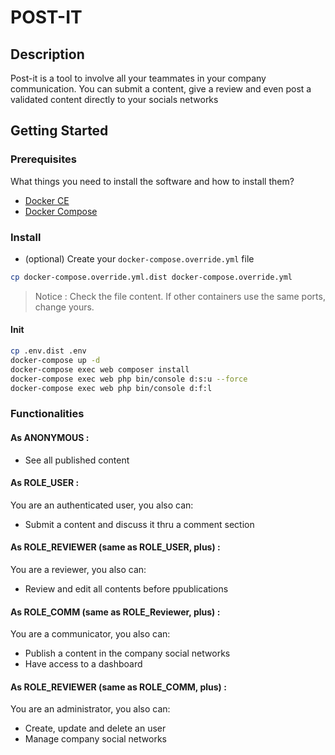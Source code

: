 # POST-IT

## Description

Post-it is a tool to involve all your teammates in your company communication.
You can submit a content, give a review and even post a validated content directly to your socials networks

## Getting Started

### Prerequisites

What things you need to install the software and how to install them?

- [Docker CE](https://www.docker.com/community-edition)
- [Docker Compose](https://docs.docker.com/compose/install)

### Install

- (optional) Create your `docker-compose.override.yml` file

```bash
cp docker-compose.override.yml.dist docker-compose.override.yml
```
> Notice : Check the file content. If other containers use the same ports, change yours.

#### Init

```bash
cp .env.dist .env
docker-compose up -d
docker-compose exec web composer install
docker-compose exec web php bin/console d:s:u --force
docker-compose exec web php bin/console d:f:l
```

### Functionalities

#### As ANONYMOUS​ :
- See all published content

#### As ROLE_USER​ :
You are an authenticated user, you also can:
- Submit a content and discuss it thru a comment section

#### As ROLE_REVIEWER​ (​same as ROLE_USER, plus​) :
You are a reviewer, you also can:
- Review and edit all contents before ppublications

#### As ROLE_COMM​ (​same as ROLE_Reviewer, plus​) :
You are a communicator, you also can:
- Publish a content in the company social networks
- Have access to a dashboard

#### As ROLE_REVIEWER​ (​same as ROLE_COMM, plus​) :
You are an administrator, you also can:
- Create, update and delete an user
- Manage company social networks
